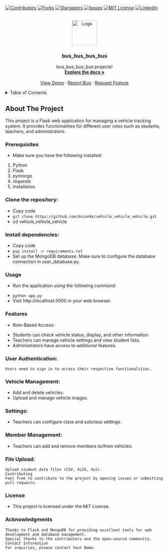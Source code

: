 [![Contributors][contributors-shield]][contributors-url]
[![Forks][forks-shield]][forks-url]
[![Stargazers][stars-shield]][stars-url]
[![Issues][issues-shield]][issues-url]
[![MIT License][license-shield]][license-url]
[![LinkedIn][linkedin-shield]][linkedin-url]

<br />
<div align="center">
  <a href="https://github.com/knixnkk/vehicle_vehicle_vehicle/">
    <img src="https://cdn.discordapp.com/attachments/1164683570355388497/1199926226706501632/vec.png?ex=65c45161&is=65b1dc61&hm=42e6d20e4f54f032c042532358822bc2e2493b1b4e7129bc52115fdf2b66c33a&" alt="Logo" width="80" height="80">
  </a>

  <h3 align="center">bus_bus_bus_bus</h3>

  <p align="center">
    bus_bus_bus_bus projects!
    <br />
    <a href="https://github.com/knixnkk/vehicle_vehicle_vehicle/"><strong>Explore the docs »</strong></a>
    <br />
    <br />
    <a href="https://github.com/knixnkk/vehicle_vehicle_vehicle/">View Demo</a>
    ·
    <a href="https://github.com/knixnkk/vehicle_vehicle_vehicle/issues">Report Bug</a>
    ·
    <a href="https://github.com/knixnkk/vehicle_vehicle_vehicle/issues">Request Feature</a>
  </p>
</div>

<!-- TABLE OF CONTENTS -->
<details>
  <summary>Table of Contents</summary>
  <ol>
    <li>
      <a href="#about-the-project">About The Project</a>
      <ul>
        <li><a href="#built-with">Built With</a></li>
      </ul>
    </li>
    <li>
      <a href="#getting-started">Getting Started</a>
      <ul>
        <li><a href="#prerequisites">Prerequisites</a></li>
        <li><a href="#installation">Installation</a></li>
      </ul>
    </li>
    <li><a href="#usage">Usage</a></li>
    <li><a href="#roadmap">Roadmap</a></li>
    <li><a href="#contributing">Contributing</a></li>
    <li><a href="#license">License</a></li>
    <li><a href="#contact">Contact</a></li>
    <li><a href="#acknowledgments">Acknowledgments</a></li>
  </ol>
</details>

<!-- ABOUT THE PROJECT -->
## About The Project
This project is a Flask web application for managing a vehicle tracking system. It provides functionalities for different user roles such as students, teachers, and administrators.

### Prerequisites
* Make sure you have the following installed:

1. Python
2. Flask
3. pymongo
4. requests
5. Installation

### Clone the repository:
- Copy code
- `git clone https://github.com/knixnkk/vehicle_vehicle_vehicle.git`
- cd vehicle_vehicle_vehicle

### Install dependencies:

- Copy code
- `pip install -r requirements.txt`
- Set up the MongoDB database. Make sure to configure the database connection in user_database.py.

### Usage

* Run the application using the following command:

- `python app.py`
- Visit http://localhost:5000 in your web browser.

### Features

* Role-Based Access:

- Students can check vehicle status, display, and other information.
- Teachers can manage vehicle settings and view student lists.
- Administrators have access to additional features.

### User Authentication:
```
Users need to sign in to access their respective functionalities.
```

### Vehicle Management:
- Add and delete vehicles.
- Upload and manage vehicle images.

### Settings:
- Teachers can configure class and subclass settings.

### Member Management:
- Teachers can add and remove members to/from vehicles.

### File Upload:
```
Upload student data files (CSV, XLSX, XLS).
Contributing
Feel free to contribute to the project by opening issues or submitting pull requests.
```
### License
- This project is licensed under the MIT License.

### Acknowledgments
```
Thanks to Flask and MongoDB for providing excellent tools for web development and database management.
Special thanks to the contributors and the open-source community.
Contact Information
For inquiries, please contact Your Name.
```
<!-- MARKDOWN LINKS & IMAGES -->
<!-- https://www.markdownguide.org/basic-syntax/#reference-style-links -->
[contributors-shield]: https://img.shields.io/github/contributors/knixnkk/vehicle_vehicle_vehicle?style=for-the-badge
[contributors-url]: https://github.com/knixnkk/vehicle_vehicle_vehicle/graphs/contributors
[forks-shield]: https://img.shields.io/github/forks/knixnkk/vehicle_vehicle_vehicle?style=for-the-badge
[forks-url]: https://github.com/knixnkk/vehicle_vehicle_vehicle/network/members
[stars-shield]: https://img.shields.io/github/stars/knixnkk/vehicle_vehicle_vehicle?style=for-the-badge
[stars-url]: https://github.com/knixnkk/vehicle_vehicle_vehicle/stargazers
[issues-shield]: https://img.shields.io/github/issues/knixnkk/vehicle_vehicle_vehicle?style=for-the-badge
[issues-url]: https://github.com/knixnkk/vehicle_vehicle_vehicle/issues
[license-shield]: https://img.shields.io/github/license/knixnkk/vehicle_vehicle_vehicle?style=for-the-badge
[license-url]: https://github.com/knixnkk/vehicle_vehicle_vehicle/blob/master/LICENSE.txt
[linkedin-shield]: https://img.shields.io/badge/-LinkedIn-black.svg?style=for-the-badge&logo=linkedin&colorB=555
[linkedin-url]: https://google.com
[Next.js]: https://img.shields.io/badge/next.js-000000?style=for-the-badge&logo=nextdotjs&logoColor=white
[Next-url]: https://nextjs.org/
[React.js]: https://img.shields.io/badge/React-20232A?style=for-the-badge&logo=react&logoColor=61DAFB
[React-url]: https://reactjs.org/
[Vue.js]: https://img.shields.io/badge/Vue.js-35495E?style=for-the-badge&logo=vuedotjs&logoColor=4FC08D
[Vue-url]: https://vuejs.org/
[Angular.io]: https://img.shields.io/badge/Angular-DD0031?style=for-the-badge&logo=angular&logoColor=white
[Angular-url]: https://angular.io/
[Svelte.dev]: https://img.shields.io/badge/Svelte-4A4A55?style=for-the-badge&logo=svelte&logoColor=FF3E00
[Svelte-url]: https://svelte.dev/
[Laravel.com]: https://img.shields.io/badge/Laravel-FF2D20?style=for-the-badge&logo=laravel&logoColor=white
[Laravel-url]: https://laravel.com
[Bootstrap.com]: https://img.shields.io/badge/Bootstrap-563D7C?style=for-the-badge&logo=bootstrap&logoColor=white
[Bootstrap-url]: https://getbootstrap.com
[JQuery.com]: https://img.shields.io/badge/jQuery-0769AD?style=for-the-badge&logo=jquery&logoColor=white
[JQuery-url]: https://jquery.com 
